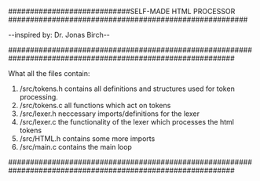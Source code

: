 ############################SELF-MADE HTML PROCESSOR #######################################################

--inspired by: Dr. Jonas Birch--

############################################################################################################

What all the files contain:

1. /src/tokens.h contains all definitions and structures used for token processing.
2. /src/tokens.c all functions which act on tokens
3. /src/lexer.h neccessary imports/definitions for the lexer
4. /src/lexer.c the functionality of the lexer which processes the html tokens
5. /src/HTML.h contains some more imports 
6. /src/main.c contains the main loop

############################################################################################################



